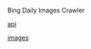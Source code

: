 Bing Daily Images Crawler


[api](https://blog.csdn.net/m0_37682004/article/details/82314055)

[images](https://bing.ioliu.cn)
